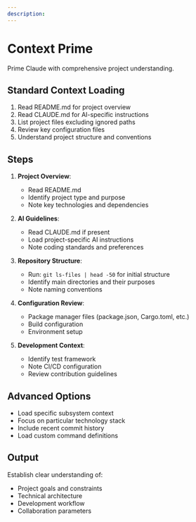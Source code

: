 ```yaml
---
description: 
---
```


# Context Prime

Prime Claude with comprehensive project understanding.

## Standard Context Loading

1. Read README.md for project overview
2. Read CLAUDE.md for AI-specific instructions
3. List project files excluding ignored paths
4. Review key configuration files
5. Understand project structure and conventions

## Steps

1. **Project Overview**:
   - Read README.md
   - Identify project type and purpose
   - Note key technologies and dependencies

2. **AI Guidelines**:
   - Read CLAUDE.md if present
   - Load project-specific AI instructions
   - Note coding standards and preferences

3. **Repository Structure**:
   - Run: `git ls-files | head -50` for initial structure
   - Identify main directories and their purposes
   - Note naming conventions

4. **Configuration Review**:
   - Package manager files (package.json, Cargo.toml, etc.)
   - Build configuration
   - Environment setup

5. **Development Context**:
   - Identify test framework
   - Note CI/CD configuration
   - Review contribution guidelines

## Advanced Options

- Load specific subsystem context
- Focus on particular technology stack
- Include recent commit history
- Load custom command definitions

## Output

Establish clear understanding of:

- Project goals and constraints
- Technical architecture
- Development workflow
- Collaboration parameters
